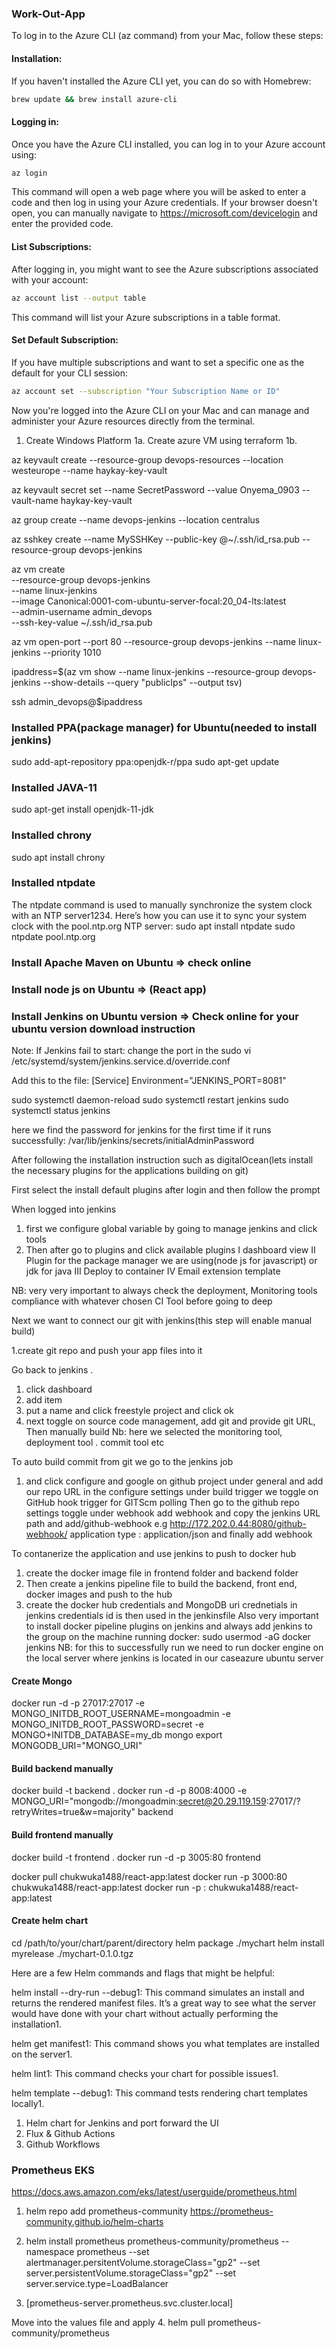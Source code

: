 ### Work-Out-App
To log in to the Azure CLI (az command) from your Mac, follow these steps:

#### Installation:
If you haven't installed the Azure CLI yet, you can do so with Homebrew:

```bash
brew update && brew install azure-cli
```
#### Logging in:
Once you have the Azure CLI installed, you can log in to your Azure account using:

```bash
az login
```
This command will open a web page where you will be asked to enter a code and then log in using your Azure credentials. If your browser doesn't open, you can manually navigate to https://microsoft.com/devicelogin and enter the provided code.

#### List Subscriptions:
After logging in, you might want to see the Azure subscriptions associated with your account:

```bash
az account list --output table
```

This command will list your Azure subscriptions in a table format.

#### Set Default Subscription:
If you have multiple subscriptions and want to set a specific one as the default for your CLI session:

```bash
az account set --subscription "Your Subscription Name or ID"
```

Now you're logged into the Azure CLI on your Mac and can manage and administer your Azure resources directly from the terminal.

1. Create Windows Platform
 1a. Create azure VM using terraform
 1b.


az keyvault create --resource-group devops-resources --location westeurope --name haykay-key-vault

az keyvault secret set --name SecretPassword --value Onyema_0903 --vault-name haykay-key-vault




az group create --name devops-jenkins --location centralus

az sshkey create --name MySSHKey --public-key @~/.ssh/id_rsa.pub --resource-group devops-jenkins

az vm create \
    --resource-group devops-jenkins \
    --name linux-jenkins \
    --image Canonical:0001-com-ubuntu-server-focal:20_04-lts:latest \
    --admin-username admin_devops \
    --ssh-key-value ~/.ssh/id_rsa.pub

az vm open-port --port 80 --resource-group devops-jenkins --name linux-jenkins --priority 1010

ipaddress=$(az vm show --name linux-jenkins --resource-group devops-jenkins --show-details --query "publicIps" --output tsv)

ssh admin_devops@$ipaddress

### Installed PPA(package manager) for Ubuntu(needed to install jenkins)
sudo add-apt-repository ppa:openjdk-r/ppa
sudo apt-get update


### Installed JAVA-11
sudo apt-get install openjdk-11-jdk

### Installed chrony
sudo apt install chrony

### Installed ntpdate
The ntpdate command is used to manually synchronize the system clock with an NTP server1234. Here’s how you can use it to sync your system clock with the pool.ntp.org NTP server:
sudo apt install ntpdate
sudo ntpdate pool.ntp.org

### Install Apache Maven on Ubuntu => check online

### Install node js on Ubuntu => (React app)

### Install Jenkins on Ubuntu version  => Check online for your ubuntu version download instruction
Note: If Jenkins fail to start: change the port in the 
sudo vi /etc/systemd/system/jenkins.service.d/override.conf

Add this to the file:
[Service]
Environment="JENKINS_PORT=8081"


sudo systemctl daemon-reload
sudo systemctl restart jenkins
sudo systemctl status jenkins

here we find the password for jenkins for the first time if it runs successfully: /var/lib/jenkins/secrets/initialAdminPassword

After following the installation instruction such as digitalOcean(lets install the necessary plugins for the applications building on git)

First select the install default plugins after login and then follow the prompt


When logged into jenkins
1. first we configure global variable by going to manage jenkins and click tools
2. Then after go to plugins and click available plugins
I dashboard view
II Plugin for the package manager we are using(node js for javascript) or jdk for java
III Deploy to container
IV Email extension template


NB: very very important to always check the deployment, Monitoring tools compliance with whatever chosen CI Tool before going to deep 


Next we want to connect our git with jenkins(this step will enable manual build)

1.create git repo and push your app files into it

Go back to jenkins .
1. click dashboard
2. add item
3. put a name and click freestyle project and click ok
4. next toggle on source code management, add git and provide git URL, Then manually build
Nb: here we selected the monitoring tool, deployment tool . commit tool etc

To auto build commit from git
we go to the jenkins job
1. and click configure and google on github project under general and add our repo URL 
in the configure settings under  build trigger we toggle on GitHub hook trigger for GITScm polling
Then go to the github repo settings toggle under webhook add webhook and copy the jenkins URL path and add/github-webhook e.g
http://172.202.0.44:8080/github-webhook/
application type : application/json and finally add webhook

To contanerize the application and use jenkins to push to docker hub
1. create the docker image file in frontend folder and backend folder 
2. Then create a jenkins pipeline file to build the backend, front end, docker images and push to the hub
3. create the docker hub credentials and MongoDB uri crednetials in jenkins
credentials id is then used in the jenkinsfile 
Also very important to install docker pipeline plugins on jenkins
and always add jenkins to the group on the machine running docker: sudo usermod -aG docker jenkins
NB: for this to successfully run we need to run docker engine on the local server where jenkins is located in our caseazure ubuntu server

#### Create Mongo
docker run -d -p 27017:27017 -e MONGO_INITDB_ROOT_USERNAME=mongoadmin -e MONGO_INITDB_ROOT_PASSWORD=secret -e MONGO+INITDB_DATABASE=my_db mongo
export MONGODB_URI="MONGO_URI"
#### Build backend manually
docker build -t backend .
docker run -d -p 8008:4000 -e MONGO_URI="mongodb://mongoadmin:secret@20.29.119.159:27017/?retryWrites=true&w=majority" backend

#### Build frontend manually
docker build -t frontend .
docker run -d -p 3005:80 frontend

docker pull chukwuka1488/react-app:latest
docker run -p 3000:80 chukwuka1488/react-app:latest
docker run -p <docker expose>:<from development in github> chukwuka1488/react-app:latest

#### Create helm chart
cd /path/to/your/chart/parent/directory
helm package ./mychart
helm install myrelease ./mychart-0.1.0.tgz

Here are a few Helm commands and flags that might be helpful:

helm install --dry-run --debug1: This command simulates an install and returns the rendered manifest files. It’s a great way to see what the server would have done with your chart without actually performing the installation1.

helm get manifest1: This command shows you what templates are installed on the server1.

helm lint1: This command checks your chart for possible issues1.

helm template --debug1: This command tests rendering chart templates locally1.


1. Helm chart for Jenkins and port forward the UI
2. Flux & Github Actions
3. Github Workflows

### Prometheus EKS
https://docs.aws.amazon.com/eks/latest/userguide/prometheus.html

1. helm repo add prometheus-community https://prometheus-community.github.io/helm-charts

2. helm install prometheus prometheus-community/prometheus --namespace prometheus --set alertmanager.persitentVolume.storageClass="gp2" --set server.persistentVolume.storageClass="gp2" --set server.service.type=LoadBalancer

3. [prometheus-server.prometheus.svc.cluster.local]

Move into the values file and apply
4. helm pull prometheus-community/prometheus 
